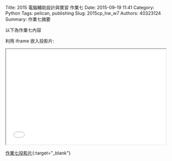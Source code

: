 Title: 2015 電腦輔助設計與實習 作業七
Date: 2015-09-19 11:41
Category: Python
Tags: pelican, publishing
Slug: 2015cp_hw_w7
Authors: 40323124
Summary: 作業七摘要

以下為作業七內容

利用 iframe 嵌入投影片:

<iframe src="40323124_cp_w7_p.html" width="500" height="300"></iframe>

[作業七投影片](40323124_cp_w7_p.html){:target="_blank"}

